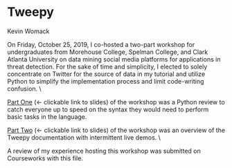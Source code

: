 
# Tweepy

Kevin Womack

On Friday, October 25, 2019, I co-hosted a two-part workshop for undergraduates from Morehouse College, Spelman College, and Clark Atlanta University on data mining social media platforms for applications in threat detection. For the sake of time and simplicity, I elected to solely concentrate on Twitter for the source of data in my tutorial and utilize Python to simplify the implementation process and limit code-writing confusion. \


[Part One](https://docs.google.com/presentation/d/1mGZE6xk5paXZISmHPAvkKYFein-a-xzQ7wVQp3bsvaU/edit?usp=sharing) (<- clickable link to slides) of the workshop was a Python review to catch everyone up to speed on the syntax they would need to perform basic tasks in the language.

[Part Two](https://docs.google.com/presentation/d/1STll7172DMys6xQaZvF4BJYNP8rBtBZIXb4c7NS6Cp8/edit?usp=sharing) (<- clickable link to slides) of the workshop was an overview of the Tweepy documentation with intermittent live demos. \


A review of my experience hosting this workshop was submitted on Courseworks with this file.
